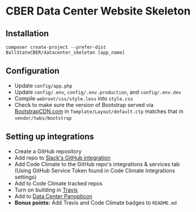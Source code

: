 # CBER Data Center Website Skeleton

## Installation

`composer create-project --prefer-dist BallStateCBER/datacenter_skeleton [app_name]`

## Configuration

- Update `config/app.php`
- Update `config/.env`, `config/.env.production`, and `config/.env.dev`
- Compile `webroot/css/style.less` into `style.css`
- Check to make sure the version of Bootstrap served via [BootstrapCDN.com](https://www.bootstrapcdn.com/) in `Template/Layout/default.ctp` matches that in `vendor/twbs/bootstrap`

## Setting up integrations
- Create a GitHub repository
- Add repo to [Slack's GitHub integration](https://cber.slack.com/apps/A0F7YS2SX-github)
- Add Code Climate to the GitHub repo's integrations & services tab  
  (Using GitHub Service Token found in Code Climate Integrations settings)
- Add to Code Climate tracked repos
- Turn on building in [Travis](https://travis-ci.org/profile/BallStateCBER)
- Add to [Data Center Panopticon](http://cberdata.org/panopticon)
- **Bonus points:** Add Travis and Code Climate badges to `README.md`